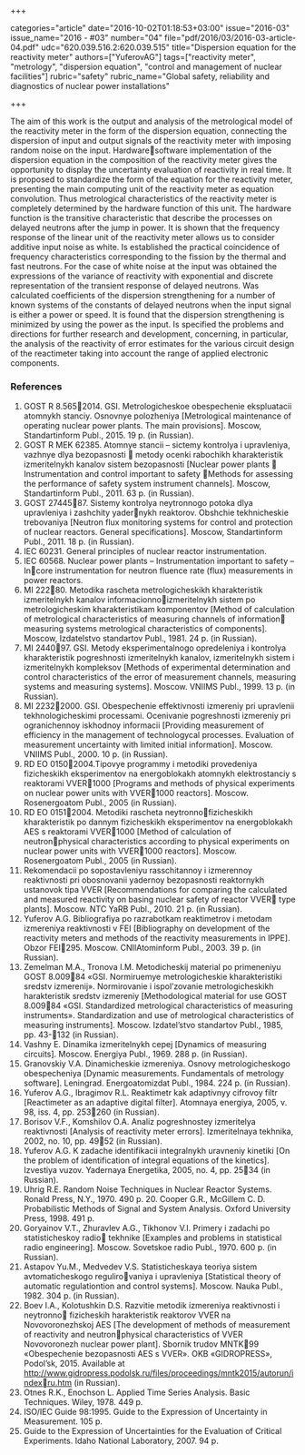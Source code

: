 +++

categories="article"
date="2016-10-02T01:18:53+03:00"
issue="2016-03"
issue_name="2016 - #03"
number="04"
file="pdf/2016/03/2016-03-article-04.pdf"
udc="620.039.516.2:620.039.515"
title="Dispersion equation for the reactivity meter"
authors=["YuferovAG"]
tags=["reactivity meter", "metrology", "dispersion equation", "control and management of nuclear facilities"]
rubric="safety"
rubric_name="Global safety, reliability and diagnostics of nuclear power installations"

+++

The aim of this work is the output and analysis of the metrological model of the reactivity meter in the form of the dispersion equation, connecting the dispersion of input and output signals of the reactivity meter with imposing random noise on the input.
Hardwaresoftware implementation of the dispersion equation in the composition of the reactivity meter gives the opportunity to display the uncertainty evaluation of reactivity in real time. 
It is proposed to standardize the form of the equation for the reactivity meter, presenting the main computing unit of the reactivity meter as equation convolution. 
Thus metrological characteristics of the reactivity meter is completely determined by the hardware function of this unit. 
The hardware function is the transitive characteristic that describe the processes on delayed neutrons after the jump in power.
It is shown that the frequency response of the linear unit of the reactivity meter allows us to consider additive input noise as white. 
Is established the practical coincidence of frequency characteristics corresponding to the fission by the thermal and fast neutrons. 
For the case of white noise at the input was obtained the expressions of the variance of reactivity with exponential and discrete representation of the transient response of delayed neutrons. 
Was calculated coefficients of the dispersion strengthening for a number of known systems of the constants of delayed neutrons when the input signal is either a power or speed. 
It is found that the dispersion strengthening is minimized by using the power as the input. 
Is specified the problems and directions for further research and development, concerning, in particular, the analysis of the reactivity of error estimates for the various circuit design of the reactimeter taking into account the range of applied electronic components.

### References

1. GOST R 8.5652014. GSI. Metrologicheskoe obespechenie ekspluatacii atomnykh stanciy. Osnovnye polozheniya [Metrological maintenance of operating nuclear power plants. The main provisions]. Moscow, Standartinform Publ., 2015. 19 p. (in Russian).
2. GOST R MEK 62385. Atomnye stancii – sictemy kontrolya i upravleniya, vazhnye dlya bezopasnosti  metody ocenki rabochikh kharakteristik izmeritelnykh kanalov sistem bezopasnosti [Nuclear power plants  Instrumentation and control important to safety Methods for assessing the performance of safety system instrument channels]. Moscow, Standartinform Publ., 2011. 63 p. (in Russian).
3. GOST 2744587. Sistemy kontrolya neytronnogo potoka dlya upravleniya i zashchity yadernykh reaktorov. Obshchie tekhnicheskie trebovaniya [Neutron flux monitoring systems for control and protection of nuclear reactors. General specifications]. Moscow, Standartinform Publ., 2011. 18 p. (in Russian).
4. IEC 60231. General principles of nuclear reactor instrumentation.
5. IEC 60568. Nuclear power plants – Instrumentation important to safety – Incore instrumentation for neutron fluence rate (flux) measurements in power reactors.
6. MI 22280. Metodika rascheta metrologicheskikh kharakteristik izmeritelnykh kanalov informacionnoizmeritelnykh sistem po metrologicheskim kharakteristikam komponentov [Method of calculation of metrological characteristics of measuring channels of information measuring systems metrological characteristics of components]. Moscow, Izdatelstvo standartov Publ., 1981. 24 p. (in Russian).
7. MI 244097. GSI. Metody eksperimentalnogo opredeleniya i kontrolya kharakteristik pogreshnosti izmeritelnykh kanalov, izmeritelnykh sistem i izmeritelnykh kompleksov [Methods of experimental determination and control characteristics of the error of measurement channels, measuring systems and measuring systems]. Moscow. VNIIMS Publ., 1999. 13 p. (in Russian).
8. MI 22322000. GSI. Obespechenie effektivnosti izmereniy pri upravlenii tekhnologicheskimi processami. Ocenivanie pogreshnosti izmereniy pri ogranichennoy iskhodnoy informacii [Providing measurement of efficiency in the management of technologycal processes. Evaluation of measurement uncertainty with limited initial information]. Moscow. VNIIMS Publ., 2000. 10 p. (in Russian).
9. RD EO 01502004.Tipovye programmy i metodiki provedeniya fizicheskikh
eksperimentov na energoblokakh atomnykh elektrostanciy s reaktorami VVER1000 [Programs and methods of physical experiments on nuclear power units with VVER1000 reactors]. Moscow. Rosenergoatom Publ., 2005 (in Russian).
10. RD EO 01512004. Metodiki rascheta neytronnofizicheskikh kharakteristik po dannym fizicheskikh eksperimentov na energoblokakh AES s reaktorami VVER1000 [Method of calculation of neutronphysical characteristics according to physical experiments on nuclear power units with VVER1000 reactors]. Moscow. Rosenergoatom Publ., 2005 (in Russian).
11. Rekomendacii po sopostavleniyu rasschitannoy i izmerennoy reaktivnosti pri obosnovanii yadernoy bezopasnosti reaktornykh ustanovok tipa VVER [Recommendations for comparing the calculated and measured reactivity on basing nuclear safety of reactor VVER type plants]. Moscow. NTC YaRB Publ., 2010. 21 p. (in Russian).
12. Yuferov A.G. Bibliografiya po razrabotkam reaktimetrov i metodam izmereniya reaktivnosti v FEI [Bibliography on development of the reactivity meters and methods of the reactivity measurements in IPPE]. Obzor FEI295. Moscow. CNIIAtominform Publ., 2003. 39 p. (in Russian).
13. Zemelman M.A., Tronova I.M. Metodicheskij material po primeneniyu GOST 8.00984 «GSI. Normiruemye metrologicheskie kharakteristiki sredstv izmerenij». Normirovanie i ispol’zovanie metrologicheskikh harakteristik sredstv izmereniy [Methodological material for use GOST 8.00984 «GSI. Standardized metrological characteristics of measuring instruments». Standardization and use of metrological characteristics of measuring instruments]. Moscow. Izdatel’stvo standartov Publ., 1985, pp. 43-132 (in Russian).
14. Vashny E. Dinamika izmeritelnykh cepej [Dynamics of measuring circuits]. Moscow. Energiya Publ., 1969. 288 p. (in Russian).
15. Granovskiy V.A. Dinamicheskie izmereniya. Osnovy metrologicheskogo obespecheniya [Dynamic measurements. Fundamentals of metrology software]. Leningrad. Energoatomizdat Publ., 1984. 224 p. (in Russian).
16. Yuferov A.G., Ibragimov R.L. Reaktimetr kak adaptivnyy cifrovoy filtr [Reactimeter as an adaptive digital filter]. Atomnaya energiya, 2005, v. 98, iss. 4, pp. 253260 (in Russian).
17. Borisov V.F., Komshilov O.A. Analiz pogreshnostey izmeritelya reaktivnosti [Analysis of reactivity meter errors]. Izmeritelnaya tekhnika, 2002, no. 10, pp. 4952 (in Russian).
18. Yuferov A.G. K zadache identifikacii integralnykh uravneniy kinetiki [On the problem of identification of integral equations of the kinetics]. Izvestiya vuzov. Yadernaya Energetika, 2005, no. 4, pp. 2534 (in Russian).
19. Uhrig R.E. Random Noise Techniques in Nuclear Reactor Systems. Ronald Press, N.Y., 1970. 490 p. 20. Cooper G.R., McGillem C. D. Probabilistic Methods of Signal and System Analysis. Oxford University Press, 1998. 491 p.
21. Goryainov V.T., Zhuravlev A.G., Tikhonov V.I. Primery i zadachi po statisticheskoy radio tekhnike [Examples and problems in statistical radio engineering]. Moscow. Sovetskoe radio Publ., 1970. 600 p. (in Russian).
22. Astapov Yu.M., Medvedev V.S. Statisticheskaya teoriya sistem avtomaticheskogo regulirovaniya i upravleniya [Statistical theory of automatic regulationtion and control systems]. Moscow. Nauka Publ., 1982. 304 p. (in Russian).
23. Boev I.A., Kolotushkin D.S. Razvitie metodik izmereniya reaktivnosti i neytronno fizicheskih harakteristik reaktorov VVER na Novovoronezhskoj AES [The development of methods of measurement of reactivity and neutronphysical characteristics of VVER Novovoronezh nuclear power plant]. Sbornik trudov MNTK99 «Obespechenie bezopasnosti AES s VVER». OKB «GIDROPRESS», Podol’sk, 2015. Available at http://www.gidropress.podolsk.ru/files/proceedings/mntk2015/autorun/indexru.htm (in Russian).
24. Otnes R.K., Enochson L. Applied Time Series Analysis. Basic Techniques. Wiley, 1978. 449 p.
25. ISO/IEC Guide 98:1995. Guide to the Expression of Uncertainty in Measurement. 105 p.
26. Guide to the Expression of Uncertainties for the Evaluation of Critical Experiments. Idaho National Laboratory, 2007. 94 p.
